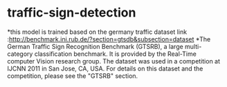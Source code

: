 # traffic-sign-detection 
*this model is trained based on the germany traffic dataset link :http://benchmark.ini.rub.de/?section=gtsdb&subsection=dataset
*The German Traffic Sign Recognition Benchmark (GTSRB), a large multi-category classification benchmark. It is provided by the Real-Time     computer Vision research group. The dataset was used in a competition at IJCNN 2011 in San Jose, CA, USA. For details on this dataset     and the competition, please see the "GTSRB" section.
